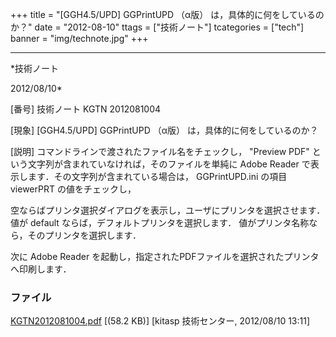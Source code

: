 ﻿+++
title = "[GGH4.5/UPD] GGPrintUPD （α版） は，具体的に何をしているのか？"
date = "2012-08-10"
ttags = ["技術ノート"]
tcategories = ["tech"]
banner = "img/technote.jpg"
+++

-----------------------------------------------------------------------------------------------------------------------------

*技術ノート

2012/08/10*


[番号]
技術ノート KGTN 2012081004

[現象]
[GGH4.5/UPD] GGPrintUPD （α版） は，具体的に何をしているのか？

[説明]
コマンドラインで渡されたファイル名をチェックし， "Preview PDF"
という文字列が含まれていなければ，そのファイルを単純に Adobe Reader
で表示します．その文字列が含まれている場合は， GGPrintUPD.ini の項目
viewerPRT の値をチェックし，

空ならばプリンタ選択ダイアログを表示し，ユーザにプリンタを選択させます．
値が default ならば，デフォルトプリンタを選択します．
値がプリンタ名称なら，そのプリンタを選択します．

次に Adobe Reader
を起動し，指定されたPDFファイルを選択されたプリンタへ印刷します．


### ファイル

 
 


[KGTN2012081004.pdf](http://techreport.kitasp.net/attachments/download/976/KGTN2012081004.pdf)
 [(58.2 KB)] [kitasp 技術センター, 2012/08/10
13:11]


 


 

